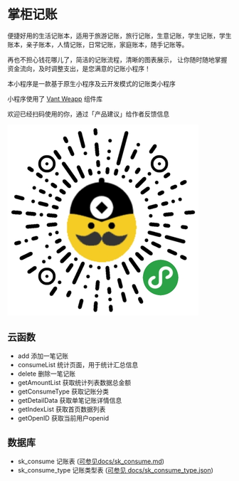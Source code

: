 # 掌柜记账

便捷好用的生活记账本，适用于旅游记账，旅行记账，生意记账，学生记账，学生账本，亲子账本，人情记账，日常记账，家庭账本，随手记账等。

再也不担心钱花哪儿了，简洁的记账流程，清晰的图表展示， 让你随时随地掌握资金流向，及时调整支出，是您满意的记账小程序！

本小程序是一款基于原生小程序及云开发模式的记账类小程序

小程序使用了 [Vant Weapp](https://youzan.github.io/vant-weapp/#/intro) 组件库

欢迎已经扫码使用的你，通过「产品建议」给作者反馈信息

![qrcode](gh_af02fb142490_430.jpg)


## 云函数

- add 添加一笔记账
- consumeList 统计页面，用于统计汇总信息
- delete 删除一笔记账
- getAmountList 获取统计列表数据总金额
- getConsumeType 获取记账分类
- getDetailData 获取单笔记账详情信息
- getIndexList 获取首页数据列表
- getOpenID 获取当前用户openid
  
## 数据库
- sk_consume 记账表 ([可参见docs/sk_consume.md](./docs/sk_consume.md))
- sk_consume_type 记账类型表 ([可参见 docs/sk_consume_type.json](./docs/sk_consume_type.json))

